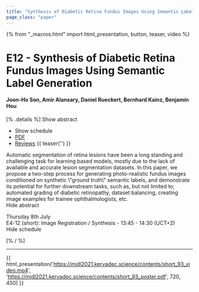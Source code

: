 ```yaml
---
title: "Synthesis of Diabetic Retina Fundus Images Using Semantic Label Generation"
page_class: "paper"
---
```


{% from "_macros.html" import html_presentation, button, teaser, video %}

# E12 - Synthesis of Diabetic Retina Fundus Images Using Semantic Label Generation

#### Joon-Ho Son, Amir Alansary, Daniel Rueckert, Bernhard Kainz, Benjamin Hou

[% .details %]
<a class="toggle_visibility" data-selector=".abstract" data-level="3">Show abstract</a>
- <a class="toggle_visibility" data-selector=".schedule" data-level="3">Show schedule</a>
- <a href="https://openreview.net/pdf?id=wiKDehhdnz">PDF</a>
- <a href="https://openreview.net/forum?id=wiKDehhdnz">Reviews</a>
{{ teaser('') }}

<p>
    <span class="abstract">
        Automatic segmentation of retina lesions have been a long standing and challenging task for learning based models, mostly due to the lack of available and accurate lesion segmentation datasets. In this paper, we propose a two-step process for generating photo-realistic fundus images conditioned on synthetic \"ground truth\" semantic labels, and demonstrate its potential for further downstream tasks, such as, but not limited to; automated grading of diabetic retinopathy, dataset balancing, creating image examples for trainee ophthalmologists, etc.
        <br>
        <span class="actions"><a class="toggle_visibility" data-level="2">Hide abstract</a></span>
    </span>
</p>

<p>
    <span class="schedule">
         Thursday 8th July<br>E4-12 (short): Image Registration / Synthesis - 13:45 - 14:30 (UCT+2)
        <br>
        <span class="actions"><a class="toggle_visibility" data-level="2">Hide schedule</a></span>
    </span>
</p>

[% / %]


---

{{ html_presentation('https://midl2021.kervadec.science/contents/short_93_video.mp4', 'https://midl2021.kervadec.science/contents/short_93_poster.pdf', 720, 450) }}